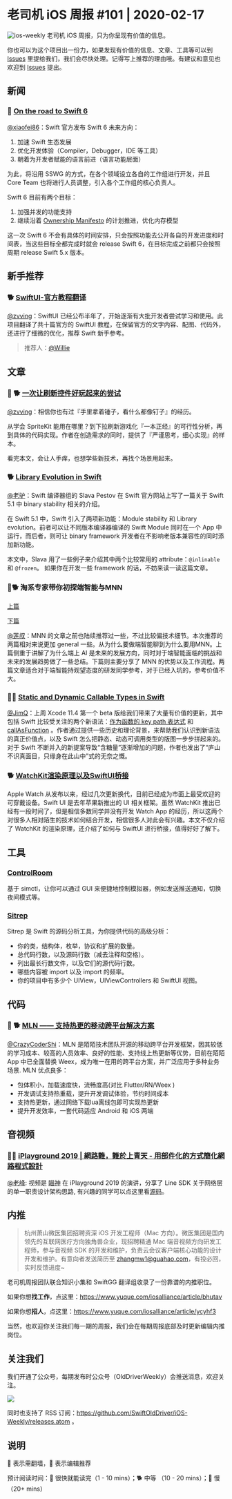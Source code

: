 # 老司机 iOS 周报 #101 | 2020-02-17

![ios-weekly](https://github.com/SwiftOldDriver/iOS-Weekly/blob/master/assets/ios-weekly.png?raw=true)
老司机 iOS 周报，只为你呈现有价值的信息。

你也可以为这个项目出一份力，如果发现有价值的信息、文章、工具等可以到 [Issues](https://github.com/SwiftOldDriver/iOS-Weekly/issues) 里提给我们，我们会尽快处理。记得写上推荐的理由哦。有建议和意见也欢迎到 [Issues](https://github.com/SwiftOldDriver/iOS-Weekly/issues) 提出。

## 新闻

### 🐎 [On the road to Swift 6](https://forums.swift.org/t/on-the-road-to-swift-6/32862)

[@xiaofei86](https://weibo.com/xuyafei86)：Swift 官方发布 Swift 6 未来方向：

1. 加速 Swift 生态发展
2. 优化开发体验（Compiler，Debugger，IDE 等工具）
3. 朝着为开发者赋能的语言前进（语言功能层面）

为此，将沿用 SSWG 的方式，在各个领域设立各自的工作组进行开发，并且 Core Team 也将进行人员调整，引入各个工作组的核心负责人。

Swift 6 目前有两个目标：

1. 加强并发的功能支持
2. 继续沿着 [Ownership Manifesto](https://github.com/apple/swift/blob/master/docs/OwnershipManifesto.md) 的计划推进，优化内存模型

这一次 Swift 6 不会有具体的时间安排，只会按照功能去公开各自的开发进度和时间表，当这些目标全都完成时就会 release Swift 6，在目标完成之前都只会按照周期 release Swift 5.x 版本。

## 新手推荐

### 🐕 [SwiftUI-官方教程翻译](https://github.com/WillieWangWei/SwiftUI-Tutorials)

[@zvving](https://github.com/zvving)：SwiftUI 已经公布半年了，开始逐渐有大批开发者尝试学习和使用。此项目翻译了共十篇官方的 SwiftUI 教程，在保留官方的文字内容、配图、代码外，还进行了细微的优化，推荐 Swift 新手参考。

> 推荐人：[@Willie](https://github.com/WillieWangWei)

## 文章

### 🌟 🐕 [一次让刷新控件好玩起来的尝试](https://mp.weixin.qq.com/s/TOWIpYWfxxtgHE6oYDEd4g)

[@zvving](https://github.com/zvving)：相信你也有过『手里拿着锤子，看什么都像钉子』的经历。

从学会 SpriteKit 能用在哪里？到下拉刷新游戏化『一本正经』的可行性分析，再到具体的代码实现。作者在创造需求的同时，提供了『严谨思考，细心实现』的样本。

看完本文，会让人手痒，也想学些新技术，再找个场景用起来。

### 🐕 [Library Evolution in Swift](https://swift.org/blog/library-evolution/)

[@老驴](https://www.weibo.com/6090610445)：Swift 编译器组的 Slava Pestov 在 Swift 官方网站上写了一篇关于 Swift 5.1 中 binary stability 相关的介绍。

在 Swift 5.1 中，Swift 引入了两项新功能：Module stability 和 Library evolution。前者可以让不同版本编译器编译的 Swift Module 同时在一个 App 中运行，而后者，则可让 binary framework 开发者在不影响老版本兼容性的同时添加新功能。

本文中，Slava 用了一些例子来介绍其中两个比较常用的 attribute：`@inlinable` 和 `@frozen`。 如果你在开发一些 framework 的话，不妨来读一读这篇文章。

### 🌟🐕 淘系专家带你初探端智能与MNN

[上篇](https://mp.weixin.qq.com/s/NUXVB4aK87keQD21wJx3Cw?from=timeline&isappinstalled=0&scene=2&clicktime=1580719278&enterid=1580719278)

[下篇](https://mp.weixin.qq.com/s/mj3_44pvQaXoWP9dW3R0tQ)

[@莲叔](http://aaaron7.github.io/)：MNN 的文章之前也陆续推荐过一些，不过比较偏技术细节。本次推荐的两篇相对来说更加 general 一些。从为什么要做端智能聊到为什么要用MNN。上篇侧重于讲解了为什么端上 AI 是未来的发展方向，同时对于端智能面临的挑战和未来的发展趋势做了一些总结。下篇则主要分享了 MNN 的优势以及工作流程。两篇文章适合对于端智能持观望态度的研发同学参考，对于已经入坑的，参考价值不大。

### 🌟🐢 [Static and Dynamic Callable Types in Swift](https://nshipster.com/callable/)

[@JimQ](https://github.com/waz0820)：上周 Xcode 11.4 第一个 beta 版给我们带来了大量有价值的更新，其中包括 Swift 比较受关注的两个新语法：[作为函数的 key path 表达式](https://github.com/apple/swift-evolution/blob/master/proposals/0249-key-path-literal-function-expressions.md) 和 [callAsFunction](https://github.com/apple/swift-evolution/blob/master/proposals/0253-callable.md) 。作者通过提供一些历史和理论背景，来帮助我们认识到新语法的真正价值点，以及 Swift 怎么把静态、动态可调用类型的版图一步步拼起来的。对于 Swift 不断并入的新提案导致“含糖量”逐渐增加的问题，作者也发出了“庐山不识真面目，只缘身在此山中”式的无奈之慨。

### 🐕 [WatchKit渲染原理以及SwiftUI桥接](https://dreampiggy.com/2019/12/10/WatchKit渲染原理以及SwiftUI桥接/)
Apple Watch 从发布以来，经过几次更新换代，目前已经成为市面上最受欢迎的可穿戴设备。Swift UI 是去年苹果新推出的 UI 相关框架。虽然 WatchKit 推出已经有一段时间了，但是相信多数同学并没有开发 Watch App 的经历，所以这两个对很多人相对陌生的技术如何结合开发，相信很多人对此会有兴趣。本文不仅介绍了 WatchKit 的渲染原理，还介绍了如何与 SwiftUI 进行桥接，值得好好了解下。

## 工具

### [ControlRoom](https://github.com/twostraws/ControlRoom)

基于 simctl，让你可以通过 GUI 来便捷地控制模拟器，例如发送推送通知，切换夜间模式等。

### [Sitrep](https://github.com/twostraws/Sitrep)

Sitrep 是 Swift 的源码分析工具，为你提供代码的高级分析：

- 你的类，结构体，枚举，协议和扩展的数量。
- 总代码行数，以及源码行数（减去注释和空格）。
- 列出最长行数文件，以及它们的源代码行数。
- 哪些内容被 import 以及 import 的频率。
- 你的项目中有多少个 UIView，UIViewControllers 和 SwiftUI 视图。

## 代码

### 🌟 🐕 [MLN —— 支持热更的移动跨平台解决方案](https://mp.weixin.qq.com/s/I4FRuC81AOgaNSEROrJVWw)

[@CrazyCoderShi](https://github.com/CrazyCoderShi)：MLN 是陌陌技术团队开源的移动跨平台开发框架，因其较低的学习成本、较高的人员效率、良好的性能、支持线上热更新等优势，目前在陌陌 App 中已全面替换 Weex，成为唯一在用的跨平台方案，并广泛应用于多种业务场景. MLN 优点良多：

- 包体积小，加载速度快，流畅度高(对比 Flutter/RN/Weex )
- 开发调试支持热重载，提升开发调试体验，节约时间成本
- 支持热更新，通过网络下载lua离线包即可实现热更新
- 提升开发效率，一套代码适应 Android 和 iOS 两端

## 音视频

### 🌟🚧 [iPlayground 2019 | 網路難，難於上青天 - 用部件化的方式簡化網路程式設計](https://www.youtube.com/watch?v=Xk4HZfW6vK0&list=PLJN8Q2M8xECkvIbNFM30Bu91qbN92SXND&index=14)

[@老峰](https://github.com/GesanTung): 视频是 [瞄神](https://weibo.com/u/2210132365) 在 iPlayground 2019 的演讲，分享了 Line SDK 关于网络层的单一职责设计架构思路, 有兴趣的同学可以点这里看[源码](https://github.com/line/line-sdk-ios-swift/tree/master/LineSDK/LineSDK/Networking/Client)。


## 内推

> 杭州萧山微医集团招聘资深 iOS 开发工程师（Mac 方向）。微医集团是国内领先的互联网医疗方向独角兽企业，现招聘精通 Mac 端音视频方向研发工程师，参与音视频 SDK 的开发和维护，负责云会议客户端核心功能的设计开发和维护。有意向者发送简历至 zhangmw1@guahao.com，有投必回，实时反馈进度~

老司机周报团队联合知识小集和 SwiftGG 翻译组收录了一份靠谱的内推职位。

如果你想**找工作**，点这里：https://www.yuque.com/iosalliance/article/bhutav

如果你想**招人**，点这里：https://www.yuque.com/iosalliance/article/ycyhf3

当然，也欢迎你关注我们每一期的周报，我们会在每期周报底部及时更新编辑内推岗位。

## 关注我们

我们开通了公众号，每期发布时公众号（OldDriverWeekly）会推送消息，欢迎关注。

![](https://github.com/SwiftOldDriver/iOS-Weekly/blob/master/assets/qrcode_for_wechat.jpg?raw=true)

同时也支持了 RSS 订阅：https://github.com/SwiftOldDriver/iOS-Weekly/releases.atom 。

## 说明

🚧 表示需翻墙，🌟 表示编辑推荐

预计阅读时间：🐎 很快就能读完（1 - 10 mins）；🐕 中等 （10 - 20 mins）；🐢 慢（20+ mins）


